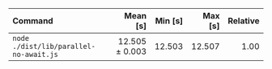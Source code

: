 | Command                                |       Mean [s] | Min [s] | Max [s] | Relative |
| :------------------------------------- | -------------: | ------: | ------: | -------: |
| `node ./dist/lib/parallel-no-await.js` | 12.505 ± 0.003 |  12.503 |  12.507 |     1.00 |

